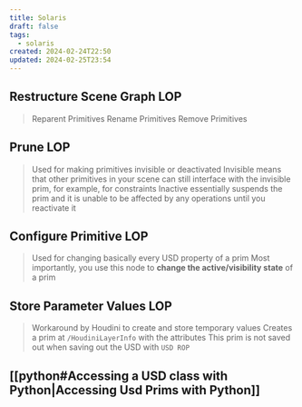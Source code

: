 ```yaml
---
title: Solaris
draft: false
tags:
  - solaris
created: 2024-02-24T22:50
updated: 2024-02-25T23:54
---
```

## Restructure Scene Graph LOP
>Reparent Primitives
>Rename Primitives
>Remove Primitives

## Prune LOP
>Used for making primitives invisible or deactivated
>Invisible means that other primitives in your scene can still interface with the invisible prim, for example, for constraints
>Inactive essentially suspends the prim and it is unable to be affected by any operations until you reactivate it

## Configure Primitive LOP
>Used for changing basically every USD property of a prim
>Most importantly, you use this node to **change the active/visibility state** of a prim

## Store Parameter Values LOP
 >Workaround by Houdini to create and store temporary values
 >Creates a prim at `/HoudiniLayerInfo` with the attributes
 >This prim is not saved out when saving out the USD with `USD ROP`


## [[python#Accessing a USD class with Python|Accessing Usd Prims with Python]]